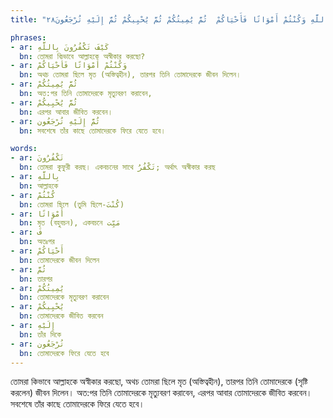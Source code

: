 ```yaml
---
title: "كَيْفَ تَكْفُرُونَ بِاللَّهِ وَكُنْتُمْ أَمْوَاتًا فَأَحْيَاكُمْ  ثُمَّ يُمِيتُكُمْ ثُمَّ يُحْيِيكُمْ ثُمَّ إِلَيْهِ تُرْجَعُونَ٢٨"

phrases:
- ar: كَيْفَ تَكْفُرُونَ بِاللَّهِ
  bn: তোমরা কিভাবে আল্লাহকে অস্বীকার করছো?
- ar: وَكُنْتُمْ أَمْوَاتًا فَأَحْيَاكُمْ
  bn: অথচ তোমরা ছিলে মৃত (অস্তিত্বহীন), তারপর তিনি তোমাদেরকে জীবন দিলেন।
- ar: ثُمَّ يُمِيتُكُمْ 
  bn: অত:পর তিনি তোমাদেরকে মৃত্যুবরণ করাবেন,
- ar: ثُمَّ يُحْيِيكُمْ 
  bn: এরপর আবার জীবিত করবেন।
- ar: ثُمَّ إِلَيْهِ تُرْجَعُون
  bn: সবশেষে তাঁর কাছে তোমাদেরকে ফিরে যেতে হবে।

words:
- ar: تَكْفُرُونَ
  bn: তোমরা কুফুরী করছ। একবচনের সাথে تَكْفُرُ; অর্থাৎ অস্বীকার করছ
- ar: بِاللَّهِ
  bn: আল্লাহকে
- ar: كُنْتُمْ
  bn: তোমরা ছিলে (তুমি ছিলে-كُنْتَ)
- ar: أَمْوَاتًا
  bn: মৃত (বহুবচন), একবচনে مَيِّت
- ar: فَ
  bn: অতঃপর
- ar: أَحْيَاكُمْ
  bn: তোমাদেরকে জীবন দিলেন
- ar: ثُمَّ
  bn: তারপর
- ar: يُمِيتُكُمْ
  bn: তোমাদেরকে মৃত্যুবরণ করাবেন
- ar: يُحْيِيكُمْ
  bn: তোমাদেরকে জীবিত করবেন
- ar: إِلَيْهِ
  bn: তাঁর দিকে
- ar: تُرْجَعُون
  bn: তোমাদেরকে ফিরে যেতে হবে
---
```


তোমরা কিভাবে আল্লাহকে অস্বীকার করছো, অথচ তোমরা ছিলে মৃত (অস্তিত্বহীন), তারপর তিনি তোমাদেরকে (সৃষ্টি করলেন) জীবন দিলেন। অত:পর তিনি তোমাদেরকে মৃত্যুবরণ করাবেন, এরপর আবার তোমাদেরকে জীবিত করবেন। সবশেষে তাঁর কাছে তোমাদেরকে ফিরে যেতে হবে।
